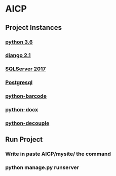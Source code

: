 # AICP

  

## Project Instances


  
### [python 3.6](https://www.python.org/downloads/release/python-360/)

### [django 2.1](https://docs.djangoproject.com/en/2.2/releases/2.1/)

### [SQLServer 2017](https://www.microsoft.com/en-us/sql-server/sql-server-2017)

### [Postgresql](https://www.godaddy.com/garage/how-to-install-postgresql-on-ubuntu-14-04/)

### [python-barcode](https://pypi.org/project/pyBarcode/)  

### [python-docx](https://python-docx.readthedocs.io/en/latest/)  
### [python-decouple](https://simpleisbetterthancomplex.com/2015/11/26/package-of-the-week-python-decouple.html)



## Run Project

  

### Write in paste AICP/mysite/ the command

  

### **python manage.py runserver**